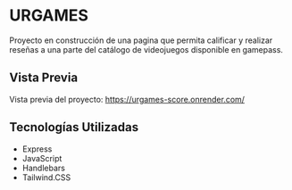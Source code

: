 # URGAMES

Proyecto en construcción de una pagina que permita calificar y realizar reseñas a una parte del catálogo de videojuegos disponible en gamepass.

## Vista Previa
Vista previa del proyecto: https://urgames-score.onrender.com/

## Tecnologías Utilizadas
* Express
* JavaScript
* Handlebars
* Tailwind.CSS